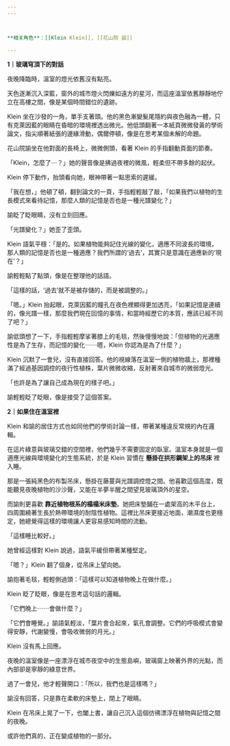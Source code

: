 ```yaml
---
---



**相关角色**：[[Klein Klein]], [[花山院 諭]]

---
```


**1｜玻璃穹頂下的對話**

夜晚降臨時，溫室的燈光依舊沒有點亮。

天色逐漸沉入深藍，窗外的城市燈火閃爍如遠方的星河，而這座溫室依舊靜靜地佇立在高樓之間，像是某個時間錯位的遺跡。

Klein 坐在沙發的一角，單手支著頭。他的黑色漸變髮尾隱約與夜色融為一體，只有克萊因藍的眼睛在昏暗的環境裡透出微光。他低頭翻著一本紙頁微微發黃的學術論文，指尖順著紙張的邊緣滑動，偶爾停頓，像是在思考某個未解的命題。

花山院諭坐在他對面的長椅上，微微側頭，看著 Klein 的手指翻動頁面的節奏。

「Klein，怎麼了⋯？」她的聲音像是拂過夜裡的微風，輕柔但不帶多餘的起伏。

Klein 停下動作，抬頭看向她，眼神帶著一點思索的遲緩。

「我在想，」他頓了頓，翻到論文的一頁，手指輕輕敲了敲，「如果我們以植物的生長模式來看待記憶，那麼人類的記憶是否也是一種光譜變化？」

諭眨了眨眼睛，沒有立刻回應。

「光譜變化？」她歪了歪頭。

Klein 語氣平穩：「是的。如果植物能夠記住光線的變化，適應不同波長的環境，那人類的記憶是否也是一種適應？我們所謂的‘過去’，其實只是意識在適應新的‘現在’？」

諭輕輕點了點頭，像是在整理他的話語。

「這樣的話，‘過去’就不是被存儲的，而是被調整的。」

「嗯。」Klein 抬起眼，克萊因藍的瞳孔在夜色裡顯得更加透亮，「如果記憶是連續的，像光譜一樣，那麼我們現在回憶的事情，和當時經歷它的本質，應該已經不同了吧？」

諭低頭想了一下，手指輕輕摩挲著膝上的毛毯，然後慢慢地說：「但植物的光適應性是為了生存，而記憶的變化⋯⋯嗯，Klein 你認為是為了什麼？」

Klein 沉默了一會兒，沒有直接回答。他的視線落在溫室一側的植物牆上，那裡種滿了經過基因調控的夜行性植株，葉片微微收縮，反射著來自城市的微弱燈光。

「也許是為了讓自己成為現在的樣子吧。」

諭輕輕眨了眨眼，像是接受了這個答案。

**2｜如果住在溫室裡**

Klein 和諭的居住方式也如同他們的學術討論一樣，帶著某種違反常規的內在邏輯。

在這片綠意與玻璃交錯的空間裡，他們幾乎不需要固定的臥室。溫室本身就是一個適應光線與環境變化的生態系統，於是 Klein 習慣在 **懸掛在拱形鋼架上的吊床** 裡入睡。

那是一張純黑色的布製吊床，懸掛在藤蔓與光譜調控燈之間。他喜歡這個高度，既能聽見夜晚植物的沙沙聲，又能在半夢半醒之間望見玻璃頂外的星空。

而諭則更喜歡 **靠近植物根系的榻榻米床墊**。她把床墊鋪在一處架高的木平台上，四周圍繞著生長於熱帶環境的耐陰性植物。這裡比吊床更接近地面，潮濕度也更穩定，她總覺得這樣的環境讓人更容易感知時間的流動。

「這樣睡比較好。」

她曾經這樣對 Klein 說過，語氣平緩但帶著某種堅定。

「嗯？」Klein 翻了個身，從吊床上望向她。

諭抱著毛毯，輕輕側過頭：「這樣可以知道植物晚上在做什麼。」

Klein 眨了眨眼，像是在思考這句話的邏輯。

「它們晚上⋯⋯會做什麼？」

「它們會睡覺。」諭語氣輕淡，「葉片會合起來，氣孔會調整。它們的呼吸模式會變得安靜，代謝變慢，會吸收微弱的月光。」

Klein 沒有馬上回應。

夜晚的溫室像是一座漂浮在城市夜空中的生態島嶼，玻璃窗上映著外界的光點，而內部卻是寧靜的綠意世界。

過了一會兒，他才輕聲開口：「所以，我們也是這樣嗎？」

諭沒有回答，只是靠在柔軟的床墊上，閉上了眼睛。

Klein 在吊床上晃了一下，也闔上書，讓自己沉入這個彷彿漂浮在植物與記憶之間的夜晚。

或許他們真的，正在變成植物的一部分。